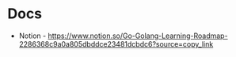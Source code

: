 # Docs

- Notion - https://www.notion.so/Go-Golang-Learning-Roadmap-2286368c9a0a805dbddce23481dcbdc6?source=copy_link
